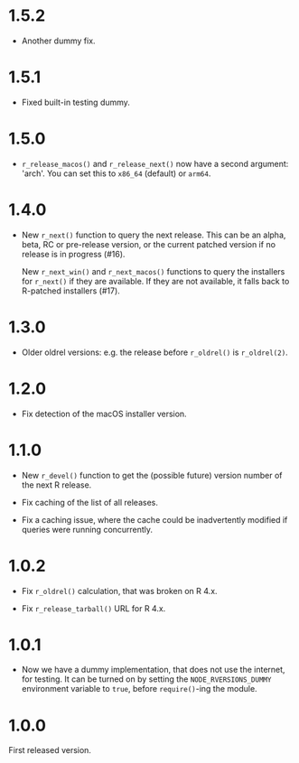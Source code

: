 
# 1.5.2

* Another dummy fix.

# 1.5.1

* Fixed built-in testing dummy.

# 1.5.0

* `r_release_macos()` and `r_release_next()` now have a second argument: 'arch'.
  You can set this to `x86_64` (default) or `arm64`.

# 1.4.0

* New `r_next()` function to query the next release. This can be an
  alpha, beta, RC or pre-release version, or the current patched version
  if no release is in progress (#16).

  New `r_next_win()` and `r_next_macos()` functions to query the installers
  for `r_next()` if they are available. If they are not available, it falls
  back to R-patched installers (#17).

# 1.3.0

* Older oldrel versions: e.g. the release before `r_oldrel()` is
  `r_oldrel(2)`.

# 1.2.0

* Fix detection of the macOS installer version.

# 1.1.0

* New `r_devel()` function to get the (possible future) version number
  of the next R release.

* Fix caching of the list of all releases.

* Fix a caching issue, where the cache could be inadvertently modified
  if queries were running concurrently.

# 1.0.2

* Fix `r_oldrel()` calculation, that was broken on R 4.x.

* Fix `r_release_tarball()` URL for R 4.x.

# 1.0.1

* Now we have a dummy implementation, that does not use the internet,
  for testing. It can be turned on by setting the `NODE_RVERSIONS_DUMMY`
  environment variable to `true`, before `require()`-ing the module.

# 1.0.0

First released version.
